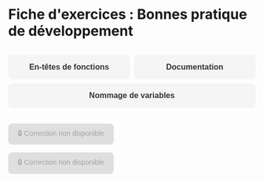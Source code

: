 # Fiche d'exercices : Bonnes pratique de développement

<style>
/* Styles pour les fiches d'exercices avec système de cartes et onglets */

.exercise-cards {
    display: flex;
    flex-direction: column;
    gap: 1rem;
    padding: 1rem 0;
    max-width: 100%;
}

/* Styles pour les contextes d'exercices difficiles */
.context-container {
    margin-bottom: 2rem;
    border: 2px solid #F44336;
    border-radius: 12px;
    overflow: hidden;
    background: rgba(244, 67, 54, 0.02);
}

.context-header {
    background: linear-gradient(135deg, #F44336 0%, #D32F2F 100%);
    color: white;
    padding: 1rem 1.5rem;
    cursor: pointer;
    display: flex;
    align-items: center;
    justify-content: space-between;
    font-weight: 600;
    font-size: 1.1rem;
    transition: all 0.3s ease;
    user-select: none;
}

.context-header:hover {
    background: linear-gradient(135deg, #D32F2F 0%, #B71C1C 100%);
    transform: translateY(-1px);
}

.context-header .arrow {
    font-size: 1.2rem;
    transition: transform 0.3s ease;
}

.context-header.active .arrow {
    transform: rotate(90deg);
}

.context-content {
    max-height: 0;
    overflow: hidden;
    transition: max-height 0.4s ease;
    background: white;
}

.context-content.show {
    max-height: 10000px;
    padding: 1rem;
}

.context-exercises {
    display: flex;
    flex-direction: column;
    gap: 1rem;
}

/* Uniformiser la hauteur des cartes d'exercices dans les contextes */
.context-exercises .exercise-card {
    min-height: 200px;
    align-items: stretch;
}

.context-exercises .exercise-content-wrapper {
    display: flex;
    flex-direction: column;
    justify-content: space-between;
    min-height: 100%;
}

.context-exercises .exercise-content {
    flex-grow: 1;
}

.context-exercises .toggle-solution {
    margin-top: auto;
    align-self: flex-start;
}

.exercise-card {
    background: var(--md-default-bg-color);
    border-radius: 8px;
    padding: 1rem;
    box-shadow: 0 2px 4px rgba(0, 0, 0, 0.1);
    transition: transform 0.3s ease, box-shadow 0.3s ease;
    border-left: 3px solid;
    width: 100%;
    max-width: 100%;
    min-height: fit-content;
}

.exercise-content-wrapper {
    width: 100%;
    display: flex;
    flex-direction: column;
}

/* Modal pour les solutions */
.solution-modal {
    display: none;
    position: fixed;
    z-index: 1000;
    left: 0;
    top: 0;
    width: 100%;
    height: 100%;
    background-color: rgba(0, 0, 0, 0.5);
    backdrop-filter: blur(3px);
}

.solution-modal.show {
    display: flex;
    align-items: center;
    justify-content: center;
    animation: fadeIn 0.3s ease;
}

.solution-content {
    background: var(--md-default-bg-color);
    border-radius: 12px;
    padding: 2rem;
    max-width: 80%;
    max-height: 80%;
    overflow-y: auto;
    box-shadow: 0 10px 30px rgba(0, 0, 0, 0.3);
    position: relative;
    animation: slideIn 0.3s ease;
}

.solution-close {
    position: absolute;
    top: 1rem;
    right: 1rem;
    background: #f44336;
    color: white;
    border: none;
    border-radius: 50%;
    width: 30px;
    height: 30px;
    cursor: pointer;
    font-size: 1.2rem;
    display: flex;
    align-items: center;
    justify-content: center;
    transition: background 0.3s ease;
}

.solution-close:hover {
    background: #d32f2f;
}

@keyframes fadeIn {
    from { opacity: 0; }
    to { opacity: 1; }
}

@keyframes slideIn {
    from { transform: translateY(-50px); opacity: 0; }
    to { transform: translateY(0); opacity: 1; }
}

.solution-wrapper {
    display: none;
}

.exercise-card.intro {
    border-left-color: #4CAF50;
}

.exercise-card.intro:hover {
    transform: translateY(-3px);
    box-shadow: 0 0 15px rgba(76, 175, 80, 0.4);
}

.exercise-card.easy {
    border-left-color: #2196F3;
}

.exercise-card.easy:hover {
    transform: translateY(-3px);
    box-shadow: 0 0 15px rgba(33, 150, 243, 0.4);
}

.exercise-card.medium {
    border-left-color: #FF9800;
}

.exercise-card.medium:hover {
    transform: translateY(-3px);
    box-shadow: 0 0 15px rgba(255, 152, 0, 0.4);
}

.exercise-card.hard {
    border-left-color: #F44336;
}

.exercise-card.hard:hover {
    transform: translateY(-3px);
    box-shadow: 0 0 15px rgba(244, 67, 54, 0.4);
}

.exercise-card.important {
    border-left-color: #ff8c42;
    background: linear-gradient(135deg, rgba(255, 140, 66, 0.05) 0%, rgba(255, 140, 66, 0.02) 100%);
}

.exercise-card.important:hover {
    transform: translateY(-3px);
    box-shadow: 0 0 15px rgba(255, 140, 66, 0.4);
}

.exercise-title {
    margin: 0 0 1rem 0;
    color: var(--md-primary-fg-color);
    font-size: 1.1rem;
    font-weight: 600;
}

.exercise-content {
    margin-bottom: 1rem;
    line-height: 1.6;
}

.difficulty-badge {
    display: inline-block;
    padding: 0.2rem 0.6rem;
    border-radius: 12px;
    font-size: 0.8rem;
    font-weight: 500;
    margin-bottom: 0.5rem;
}

.difficulty-badge.intro {
    background: rgba(76, 175, 80, 0.1);
    color: #4CAF50;
}

.difficulty-badge.easy {
    background: rgba(33, 150, 243, 0.1);
    color: #2196F3;
}

.difficulty-badge.medium {
    background: rgba(255, 152, 0, 0.1);
    color: #FF9800;
}

.difficulty-badge.hard {
    background: rgba(244, 67, 54, 0.1);
    color: #F44336;
}

.difficulty-badge.important {
    background: rgba(255, 140, 66, 0.1);
    color: #ff8c42;
}

.toggle-solution {
    background: #cccccc;
    color: #666666;
    border: none;
    padding: 0.6rem 1.2rem;
    border-radius: 8px;
    cursor: not-allowed;
    font-size: 0.9rem;
    font-weight: 500;
    display: flex;
    align-items: center;
    gap: 0.5rem;
    margin-top: 1rem;
    opacity: 0.6;
}

.toggle-solution:hover {
    background: #cccccc;
    color: #666666;
    transform: none;
    box-shadow: none;
}

.toggle-solution.active {
    background: linear-gradient(135deg, #ff7f50 0%, #ff6347 100%);
}

.arrow {
    transition: transform 0.3s ease;
}

.solution {
    height: 100%;
    overflow-y: auto;
}

.solution pre {
    margin: 0;
    font-size: 0.85rem;
}

.section-tabs {
    display: flex;
    flex-wrap: wrap;
    gap: 0.5rem;
    margin: 2rem 0;
    padding: 0;
}

.section-tab {
    background: #f5f5f5;
    color: #333;
    border: none;
    padding: 1rem 1.5rem;
    border-radius: 8px;
    font-size: 1rem;
    font-weight: 600;
    cursor: pointer;
    transition: all 0.3s ease;
    flex: 1;
    min-width: 200px;
    text-align: center;
}

.section-tab:hover {
    background: #e0e0e0;
    transform: translateY(-2px);
}

.section-tab.active {
    background: linear-gradient(135deg, #ffb347 0%, #ff8c42 100%);
    color: white;
    box-shadow: 0 4px 12px rgba(255, 179, 71, 0.4);
}

.section-content {
    display: none;
    margin-top: 2rem;
    padding: 2rem;
    background: #fafafa;
    border-radius: 12px;
    border: 1px solid #e0e0e0;
}

.section-content.active {
    display: block;
}

/* JavaScript pour les fonctionnalités interactives */
.exercise-script {
    display: none;
}
</style>

<script>
// JavaScript pour les fonctionnalités interactives des fiches d'exercices

function toggleSolution(button) {
    // Fonction désactivée - les corrections ne sont pas disponibles
    return false;
}

function closeSolutionModal() {
    const modal = document.getElementById('solution-modal');
    if (modal) {
        modal.classList.remove('show');
        document.body.style.overflow = ''; // Restaurer le scroll de la page
    }
}

// Fermer la modal avec la touche Échap
document.addEventListener('keydown', function(e) {
    if (e.key === 'Escape') {
        closeSolutionModal();
    }
});

function showSection(sectionId) {
    // Masquer toutes les sections
    const allContents = document.querySelectorAll('.section-content');
    const allTabs = document.querySelectorAll('.section-tab');
    
    allContents.forEach(content => content.classList.remove('active'));
    allTabs.forEach(tab => tab.classList.remove('active'));
    
    // Afficher la section sélectionnée
    document.getElementById(sectionId).classList.add('active');
    event.target.classList.add('active');
}

function toggleContext(header) {
    const content = header.nextElementSibling;
    const arrow = header.querySelector('.arrow');
    
    if (content.classList.contains('show')) {
        content.classList.remove('show');
        header.classList.remove('active');
    } else {
        content.classList.add('show');
        header.classList.add('active');
    }
}

// Afficher la première section par défaut
document.addEventListener('DOMContentLoaded', function() {
    const firstTab = document.querySelector('.section-tab');
    if (firstTab) {
        firstTab.click();
    }
});
</script>

<div class="section-tabs">
    <button class="section-tab" onclick="showSection('entetes')">En-têtes de fonctions</button>
    <button class="section-tab" onclick="showSection('documentation')">Documentation</button>
    <button class="section-tab" onclick="showSection('nommage')">Nommage de variables</button>
</div>

<div id="entetes" class="section-content">
    <h2>En-tête de fonctions</h2>
    <p>Une en-tête de fonction permet de spécifier les types de paramètres en entrée et le type du résultat renvoyé par la fonction.</p>
    
    <p>Elle est constituée ainsi :</p>
    <pre><code class="language-python">def nom_de_fonction(parametre_1 : type, parametre_2 : type , ... ) -> type_du_renvoi :</code></pre>
    
    <p>Cela permet de se rendre compte du premier coup d'œil de ce que la fonction doit faire.</p>
    
    <div class="exercise-cards">
        <div class="exercise-card easy">
            <div class="exercise-content-wrapper">
                <span class="difficulty-badge easy">Facile</span>
                <h3 class="exercise-title">Fonction multiplier</h3>
                <div class="exercise-content">
                    <p>Écrire l'en-tête d'une fonction <code>multiplier</code> qui prend en paramètre deux nombres entiers et renvoie leur produit.</p>
                </div>
                <button class="toggle-solution" onclick="toggleSolution(this)">🔒 Correction non disponible</button>
                <div class="solution-wrapper">
                    <div class="solution">
                        <pre><code class="language-python">def multiplier(a: int, b: int) -> int:</code></pre>
                    </div>
                </div>
            </div>
        </div>
        
        <div class="exercise-card easy">
            <div class="exercise-content-wrapper">
                <span class="difficulty-badge easy">Facile</span>
                <h3 class="exercise-title">Fonction concaténation</h3>
                <div class="exercise-content">
                    <p>Écrire l'en-tête d'une fonction <code>concatenation</code> qui prend en paramètres deux chaînes de caractères et renvoie leur concaténation.</p>
                </div>
                <button class="toggle-solution" onclick="toggleSolution(this)">🔒 Correction non disponible</button>
                <div class="solution-wrapper">
                    <div class="solution">
                        <pre><code class="language-python">def concatenation(chaine1: str, chaine2: str) -> str:</code></pre>
                    </div>
                </div>
            </div>
        </div>
        
        <div class="exercise-card easy">
            <div class="exercise-content-wrapper">
                <span class="difficulty-badge easy">Facile</span>
                <h3 class="exercise-title">Fonction est_pair</h3>
                <div class="exercise-content">
                    <p>Écrire l'en-tête d'une fonction <code>est_pair</code> qui prend en paramètre un nombre entier et renvoie True si le nombre est pair, False sinon.</p>
                </div>
                <button class="toggle-solution" onclick="toggleSolution(this)">🔒 Correction non disponible</button>
                <div class="solution-wrapper">
                    <div class="solution">
                        <pre><code class="language-python">def est_pair(nombre: int) -> bool:</code></pre>
                    </div>
                </div>
            </div>
        </div>
        
        <div class="exercise-card easy">
            <div class="exercise-content-wrapper">
                <span class="difficulty-badge easy">Facile</span>
                <h3 class="exercise-title">Fonction afficher_somme</h3>
                <div class="exercise-content">
                    <p>Écrire l'en-tête d'une fonction <code>afficher_somme</code> qui prend en paramètres deux nombres entiers et affiche seulement leur somme.</p>
                </div>
                <button class="toggle-solution" onclick="toggleSolution(this)">🔒 Correction non disponible</button>
                <div class="solution-wrapper">
                    <div class="solution">
                        <pre><code class="language-python">def afficher_somme(a: int, b: int) -> None:</code></pre>
                    </div>
                </div>
            </div>
        </div>
        
        <div class="exercise-card easy">
            <div class="exercise-content-wrapper">
                <span class="difficulty-badge easy">Facile</span>
                <h3 class="exercise-title">Fonction aire_rectangle</h3>
                <div class="exercise-content">
                    <p>Écrire l'en-tête d'une fonction <code>aire_rectangle</code> qui prend en paramètres deux nombres réels (float) et renvoie leur produit.</p>
                </div>
                <button class="toggle-solution" onclick="toggleSolution(this)">🔒 Correction non disponible</button>
                <div class="solution-wrapper">
                    <div class="solution">
                        <pre><code class="language-python">def aire_rectangle(longueur: float, largeur: float) -> float:</code></pre>
                    </div>
                </div>
            </div>
        </div>
    </div>
</div>

<div id="documentation" class="section-content">
    <h2>Documentation de fonctions</h2>
    <p>La documentation permet à un utilisateur qui fait une revue de code de comprendre ce que la fonction réalise pour : soit comprendre le code, soit le débugger.</p>
    <p>Elle est souvent conjointe à la définition d'en-tête mais peut la remplacer.</p>
    
    <p>La documentation est primordiale lors d'un travail en projet ou en entreprise. Cela permet aussi de savoir revenir sur un projet après ne pas y avoir travaillé après une certaine durée.</p>
    
    <p>Enfin, cette documentation permet aussi de générer de la documentation automatiquement, souvent utilisé en projets.</p>
    <p>Elle est souvent de la forme :</p>
    
    <pre><code class="language-python">def nom_de_fonction(parametre_1, parametre_2):
    '''
    Paramètres : 
        parametre_1 : type du paramètre
        parametre_2 : type du paramètre
    Retourne : 
        type de la sortie
    Explication courte de ce que fait la fonction
    '''</code></pre>
    
    <div class="exercise-cards">
        <div class="exercise-card medium">
            <div class="exercise-content-wrapper">
                <span class="difficulty-badge medium">Intermédiaire</span>
                <h3 class="exercise-title">Documentation des fonctions</h3>
                <div class="exercise-content">
                    <p>Écrire la spécification des fonctions suivantes :</p>
                    <pre><code class="language-python">def est_voyelle(lettre):
    if lettre == 'a' or lettre == 'e' or lettre == 'o' or lettre == 'i' or lettre == 'y':
        return True
    else :
        return False

def mots(phrase):
    compteur = 0
    for caractere in phrase:
        if caractere == ' ':
            compteur = compteur + 1
    return compteur

def surface(rayon):
    pi = 3.14159
    aire = pi * rayon ** 2
    return aire</code></pre>
                </div>
                <button class="toggle-solution" onclick="toggleSolution(this)">🔒 Correction non disponible</button>
                <div class="solution-wrapper">
                    <div class="solution">
                        <pre><code class="language-python">def est_voyelle(lettre):
    '''
    Paramètres :
        lettre (str) : Un caractère à tester
    Retourne :
        bool : True si la lettre est une voyelle, False sinon
    Détermine si un caractère est une voyelle
    '''
    if lettre == 'a' or lettre == 'e' or lettre == 'o' or lettre == 'i' or lettre == 'y':
        return True
    else :
        return False

def mots(phrase):
    '''
    Paramètres :
        phrase (str) : Une phrase à analyser
    Retourne :
        int : Le nombre d'espaces dans la phrase
    Compte le nombre d'espaces dans une phrase
    '''
    compteur = 0
    for caractere in phrase:
        if caractere == ' ':
            compteur = compteur + 1
    return compteur

def surface(rayon):
    '''
    Paramètres :
        rayon (float) : Le rayon du cercle
    Retourne :
        float : La surface du cercle
    Calcule la surface d'un cercle à partir de son rayon
    '''
    pi = 3.14159
    aire = pi * rayon ** 2
    return aire</code></pre>
                    </div>
                </div>
            </div>
        </div>
    </div>
</div>

<div id="nommage" class="section-content">
    <h2>Nommage de variables</h2>
    <p>Un code peut être documenté correctement mais si les variables et le nom de fonction ne sont pas compréhensibles, cela peut impacter négativement la compréhension du code.</p>
    <p><strong>Renommer les variables et les fonctions des différents algorithmes pour les rendre plus compréhensibles.</strong></p>
    
    <div class="exercise-cards">
        <div class="exercise-card medium">
            <div class="exercise-content-wrapper">
                <span class="difficulty-badge medium">Intermédiaire</span>
                <h3 class="exercise-title">Amélioration du nommage</h3>
                <div class="exercise-content">
                    <p>Renommer les variables et fonctions pour améliorer la lisibilité :</p>
                    <pre><code class="language-python">def f(l):
    """
    Calcule la somme des éléments d'une liste de nombres.
    Paramètres :
        l (list) : Liste contenant des nombres.
    Retourne :
        int : La somme des éléments de la liste.
    """
    s = 0
    for i in l:
        s += i
    return s

def m(a, b):
    """
    Calcule la moyenne de deux nombres.
    Paramètres :
        a (int/float) : Le premier nombre.
        b (int/float) : Le deuxième nombre.
    Retourne :
        float : La moyenne des deux nombres.
    """
    return (a + b) / 2

def p(l, L):
    """
    Calcule le périmètre d'un rectangle.
    Paramètres :
        l (float) : La longueur du rectangle.
        L (float) : La largeur du rectangle.
    Retourne :
        float : Le périmètre du rectangle.
    """
    return 2 * (l + L)</code></pre>
                </div>
                <button class="toggle-solution" onclick="toggleSolution(this)">🔒 Correction non disponible</button>
                <div class="solution-wrapper">
                    <div class="solution">
                        <pre><code class="language-python">def calculer_somme_liste(liste_nombres):
    """
    Calcule la somme des éléments d'une liste de nombres.
    Paramètres :
        liste_nombres (list) : Liste contenant des nombres.
    Retourne :
        int : La somme des éléments de la liste.
    """
    somme = 0
    for nombre in liste_nombres:
        somme += nombre
    return somme

def calculer_moyenne(premier_nombre, deuxieme_nombre):
    """
    Calcule la moyenne de deux nombres.
    Paramètres :
        premier_nombre (int/float) : Le premier nombre.
        deuxieme_nombre (int/float) : Le deuxième nombre.
    Retourne :
        float : La moyenne des deux nombres.
    """
    return (premier_nombre + deuxieme_nombre) / 2

def calculer_perimetre_rectangle(longueur, largeur):
    """
    Calcule le périmètre d'un rectangle.
    Paramètres :
        longueur (float) : La longueur du rectangle.
        largeur (float) : La largeur du rectangle.
    Retourne :
        float : Le périmètre du rectangle.
    """
    return 2 * (longueur + largeur)</code></pre>
                    </div>
                </div>
            </div>
        </div>
    </div>
</div>